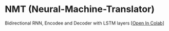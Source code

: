 # NMT (Neural-Machine-Translator)
 Bidirectional RNN, Encodee and Decoder with LSTM layers
[[Open In Colab](https://colab.research.google.com/drive/1oqMOTk5nTdKef4BuL_3AWoGOwwURUojV#scrollTo=MxD2HI5I1rdc)]
